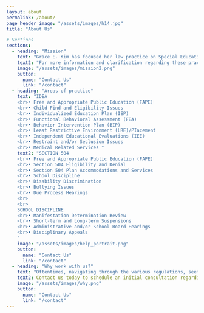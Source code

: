 ```yaml
---
layout: about
permalink: /about/
page_header_image: "/assets/images/h14.jpg"
title: "About Us"

# Sections
sections:
  - heading: "Mission"
    text: "Grace E. Kim has focused her law practice on Special Education Law, to include issues involving the Individuals with Disabilities Education Act (IDEA), Section 504 of the Rehabilitation Act of 1973, the Americans with Disabilities Act (ADA), Restraint and Seclusion, School Discipline, and higher education issues."
    text2: "For more information and clarification regarding these practice areas, please contact us"
    image: "/assets/images/mission2.png"
    button:
      name: "Contact Us"
      link: "/contact"
  - heading: "Areas of practice"
    text: "IDEA 
    <br>• Free and Appropriate Public Education (FAPE) 
    <br>• Child Find and Eligibility Issues 
    <br>• Individualized Education Plan (IEP) 
    <br>• Functional Behavioral Assessment (FBA) 
    <br>• Behavior Intervention Plan (BIP) 
    <br>• Least Restrictive Environment (LRE)/PIacement 
    <br>• Independent Educational Evaluations (IEE) 
    <br>• Restraint and/or Seclusion Issues 
    <br>• Medical Related Services "
    text2: "SECTION 504 
    <br>• Free and Appropriate Public Education (FAPE) 
    <br>• Section 504 Eligibility and Denial 
    <br>• Section 504 Plan Accommodations and Services 
    <br>• School Discipline 
    <br>• Disability Discrimination 
    <br>• Bullying Issues 
    <br>• Due Process Hearings
    <br>
    <br>
    SCHOOL DISCIPLINE 
    <br>• Manifestation Determination Review 
    <br>• Short-term and Long-term Suspensions 
    <br>• Administrative and/or School Board Hearings 
    <br>• Disciplinary Appeals
    "
    image: "/assets/images/help_portrait.png"
    button:
      name: "Contact Us"
      link: "/contact"
  - heading: "Why work with us?"
    text: "Oftentimes, navigating through the various regulations, seemingly endless meetings, and the “alphabet soup” of Special Education can be a daunting process. Grace Kim has the passion, knowledge and skills to help your family develop a roadmap through these and other special education and education law-related situations. At the Law Office of Grace E. Kim, PC, we believe all children have a right to experience life to its fullest and that children with disabilities deserve access to a Free and Appropriate Public Education (FAPE)."
    text2: Contact us today to schedule an initial consultation regarding your child's case. 
    image: "/assets/images/why.png"
    button:
      name: "Contact Us"
      link: "/contact"
---
```

